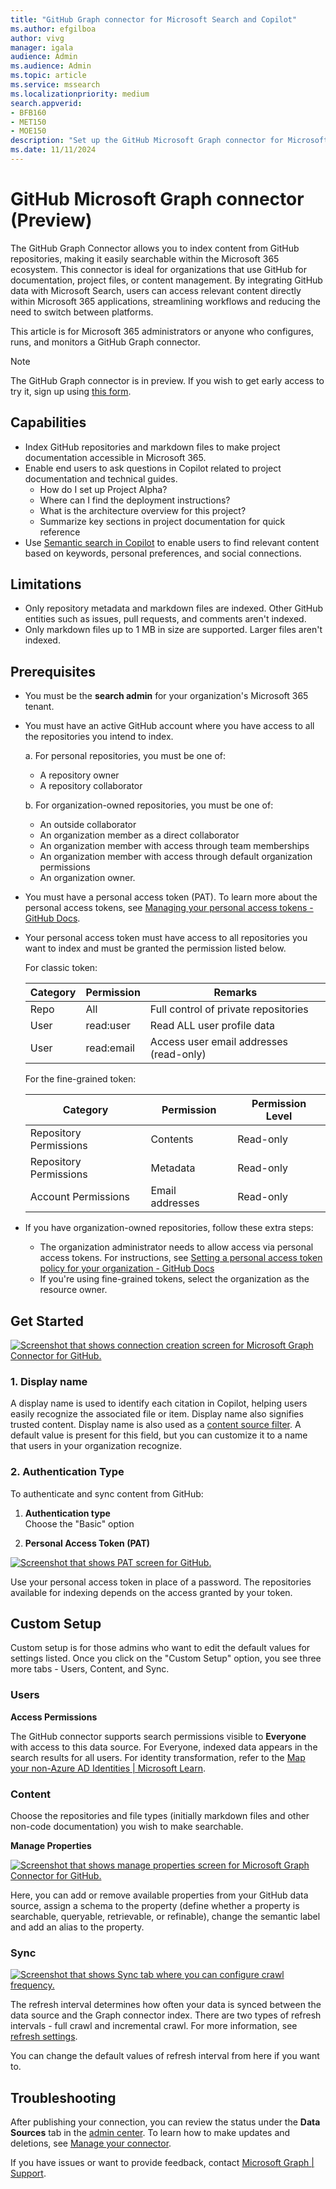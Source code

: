 ```yaml
--- 
title: "GitHub Graph connector for Microsoft Search and Copilot" 
ms.author: efgilboa
author: vivg
manager: igala
audience: Admin
ms.audience: Admin 
ms.topic: article 
ms.service: mssearch 
ms.localizationpriority: medium 
search.appverid: 
- BFB160 
- MET150 
- MOE150 
description: "Set up the GitHub Microsoft Graph connector for Microsoft Search and Microsoft 365 Copilot" 
ms.date: 11/11/2024
---
```


# GitHub Microsoft Graph connector (Preview)

The GitHub Graph Connector allows you to index content from GitHub repositories, making it easily searchable within the Microsoft 365 ecosystem. This connector is ideal for organizations that use GitHub for documentation, project files, or content management. By integrating GitHub data with Microsoft Search, users can access relevant content directly within Microsoft 365 applications, streamlining workflows and reducing the need to switch between platforms. 

This article is for Microsoft 365 administrators or anyone who configures, runs, and monitors a GitHub Graph connector.

>[!NOTE]
>The GitHub Graph connector is in preview. If you wish to get early access to try it, sign up using [this form](https://forms.office.com/r/JniPmK5bzm).

## Capabilities
- Index GitHub repositories and markdown files to make project documentation accessible in Microsoft 365.
- Enable end users to ask questions in Copilot related to project documentation and technical guides.
   - How do I set up Project Alpha?
   - Where can I find the deployment instructions?
   - What is the architecture overview for this project?
   - Summarize key sections in project documentation for quick reference
- Use [Semantic search in Copilot](semantic-index-for-copilot.md) to enable users to find relevant content based on keywords, personal preferences, and social connections.

## Limitations
- Only repository metadata and markdown files are indexed. Other GitHub entities such as issues, pull requests, and comments aren't indexed.
- Only markdown files up to 1 MB in size are supported. Larger files aren't indexed.

## Prerequisites
- You must be the **search admin** for your organization's Microsoft 365 tenant.
- You must have an active GitHub account where you have access to all the repositories you intend to index.
 
   a. For personal repositories, you must be one of:
   - A repository owner
   - A repository collaborator

   b. For organization-owned repositories, you must be one of: 
    - An outside collaborator 
    - An organization member as a direct collaborator
    - An organization member with access through team memberships 
    - An organization member with access through default organization permissions 
    - An organization owner.
- You must have a personal access token (PAT). To learn more about the personal access tokens, see [Managing your personal access tokens - GitHub Docs](https://docs.github.com/authentication/keeping-your-account-and-data-secure/managing-your-personal-access-tokens).
- Your personal access token must have access to all repositories you want to index and must be granted the permission listed below.

   For classic token: 

     | Category | Permission | Remarks |
     | ------------ | ------------ | ------------ |
     | Repo | All | Full control of private repositories |
     | User  | read:user  | Read ALL user profile data |
     | User  | read:email  | Access user email addresses (read-only) |

   For the fine-grained token:

     | Category | Permission | Permission Level |
     | ------------ | ------------ | ------------ |
     | Repository Permissions | Contents | Read-only |
     | Repository Permissions | Metadata | Read-only |
     | Account Permissions | Email addresses | Read-only |

- If you have organization-owned repositories, follow these extra steps:
   - The organization administrator needs to allow access via personal access tokens. For instructions, see [Setting a personal access token policy for your organization - GitHub Docs](https://docs.github.com/organizations/managing-programmatic-access-to-your-organization/setting-a-personal-access-token-policy-for-your-organization#restricting-access-by-personal-access-tokens)
   - If you're using fine-grained tokens, select the organization as the resource owner.

## Get Started

[![Screenshot that shows connection creation screen for Microsoft Graph Connector for GitHub.](media/github-connector/GitHub-create-page.png)](media/github-connector/GitHub-create-page.png#lightbox)

### 1. Display name 
A display name is used to identify each citation in Copilot, helping users easily recognize the associated file or item. Display name also signifies trusted content. Display name is also used as a [content source filter](/MicrosoftSearch/custom-filters#content-source-filters). A default value is present for this field, but you can customize it to a name that users in your organization recognize.

### 2. Authentication Type

To authenticate and sync content from GitHub:<br>
 
1. **Authentication type** <br>
Choose the "Basic" option

2. **Personal Access Token (PAT)** <br>

[![Screenshot that shows PAT screen for GitHub.](media/github-connector/GitHub-personal-access-token.png)](media/github-connector/GitHub-personal-access-token.png#lightbox)

Use your personal access token in place of a password. The repositories available for indexing depends on the access granted by your token.
 
## Custom Setup

Custom setup is for those admins who want to edit the default values for settings listed. Once you click on the "Custom Setup" option, you see three more tabs - Users, Content, and Sync.

### Users

**Access Permissions**

The GitHub connector supports search permissions visible to **Everyone** with access to this data source. For Everyone, indexed data appears in the search results for all users.
For identity transformation, refer to the [Map your non-Azure AD Identities | Microsoft Learn](map-non-aad.md).
 
### Content

Choose the repositories and file types (initially markdown files and other non-code documentation) you wish to make searchable.

**Manage Properties**

[![Screenshot that shows manage properties screen for Microsoft Graph Connector for GitHub.](media/github-connector/GitHub-data-manage-properties.png)](media/github-connector/GitHub-data-manage-properties.png#lightbox)

Here, you can add or remove available properties from your GitHub data source, assign a schema to the property (define whether a property is searchable, queryable, retrievable, or refinable), change the semantic label and add an alias to the property.

### Sync

[![Screenshot that shows Sync tab where you can configure crawl frequency.](media/github-connector/GitHub-sync-tab.png)](media/github-connector/GitHub-sync-tab.png#lightbox)

The refresh interval determines how often your data is synced between the data source and the Graph connector index. There are two types of refresh intervals - full crawl and incremental crawl. For more information, see [refresh settings](configure-connector.md#step-8-refresh-settings).

You can change the default values of refresh interval from here if you want to.

## Troubleshooting
After publishing your connection, you can review the status under the **Data Sources** tab in the [admin center](https://admin.microsoft.com). To learn how to make updates and deletions, see [Manage your connector](manage-connector.md). 

If you have issues or want to provide feedback, contact [Microsoft Graph | Support](https://developer.microsoft.com/en-us/graph/support).
